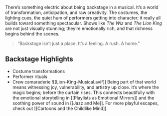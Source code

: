 
There’s something electric about being backstage in a musical. It’s a world of transformation, anticipation, and raw creativity. The costumes, the lighting cues, the quiet hum of performers getting into character; it really all builds toward something spectacular. Shows like *The Wiz* and *The Lion King* are not just visually stunning; they’re emotionally rich, and that richness begins behind the scenes.

> “Backstage isn’t just a place. It’s a feeling. A rush. A home.”

## Backstage Highlights
- Costume transformations
- Performer rituals
- Crew camaraderie
![[Lion-King-Musical.avif]]
Being part of that world means witnessing joy, vulnerability, and artistry up close. It’s where the magic begins; before the curtain rises. This connects beautifully with the emotional storytelling in [[Playlists as Emotional Mirrors]] and the soothing power of sound in [[Jazz and Me]]. For more playful escapes, check out [[Cartoons and the Childlike Mind]].
